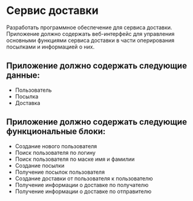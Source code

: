 # Сервис доставки

Разработать программное обеспечение для сервиса доставки. Приложение должно содержать веб-интерфейс для управления основными функциями сервиса доставки в части оперирования посылками и информацией о них.

## Приложение должно содержать следующие данные:

* Пользователь
* Посылка
* Доставка

## Приложение должно содержать следующие функциональные блоки:

* Создание нового пользователя
* Поиск пользователя по логину
* Поиск пользователя по маске имя и фамилии
* Создание посылки
* Получение посылок пользователя
* Создание доставки от пользователя к пользователю
* Получение информации о доставке по получателю
* Получение информации о доставке по отправителю

